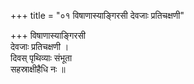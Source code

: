 +++
title = "०१ विषाणास्याङ्गिरसी देवजाः प्रतिचक्षणी"

+++
विषाणास्याङ्गिरसी  
देवजाः प्रतिचक्षणी ।  
दिवस् पृथिव्याः संभूता  
सहस्राक्षीहैधि नः ॥